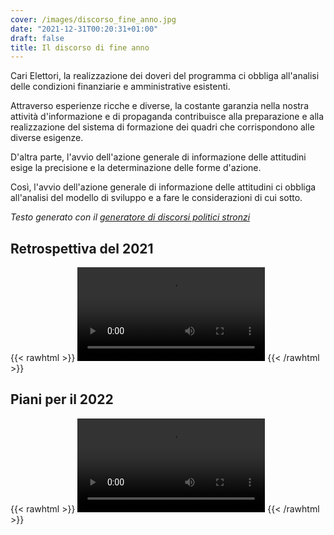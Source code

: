 ```yaml
---
cover: /images/discorso_fine_anno.jpg
date: "2021-12-31T00:20:31+01:00"
draft: false
title: Il discorso di fine anno
---
```

Cari Elettori, la realizzazione dei doveri del programma ci obbliga all'analisi
delle condizioni finanziarie e amministrative esistenti.

Attraverso esperienze ricche e diverse, la costante garanzia nella nostra attività
 d'informazione e di propaganda contribuisce alla preparazione e alla realizzazione
 del sistema di formazione dei quadri che corrispondono alle diverse esigenze.

D'altra parte, l'avvio dell'azione generale di informazione delle attitudini esige
la precisione e la determinazione delle forme d'azione.

Così, l'avvio dell'azione generale di informazione delle attitudini ci obbliga
all'analisi del modello di sviluppo e a fare le considerazioni di cui sotto.

*Testo generato con il [generatore di discorsi politici stronzi](https://www.phibbi.com/generatore/discorsi-politici-stronzi/)*
## Retrospettiva del 2021
{{< rawhtml >}}
<video autoplay loop>
    <source src="/video/2021.mp4" type="video/mp4">
</video>
{{< /rawhtml >}}

## Piani per il 2022
{{< rawhtml >}}
<video autoplay loop>
    <source src="/video/2022.mp4" type="video/mp4">
</video>
{{< /rawhtml >}}
